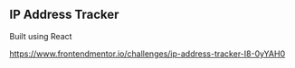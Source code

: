 ## IP Address Tracker

Built using React

https://www.frontendmentor.io/challenges/ip-address-tracker-I8-0yYAH0
